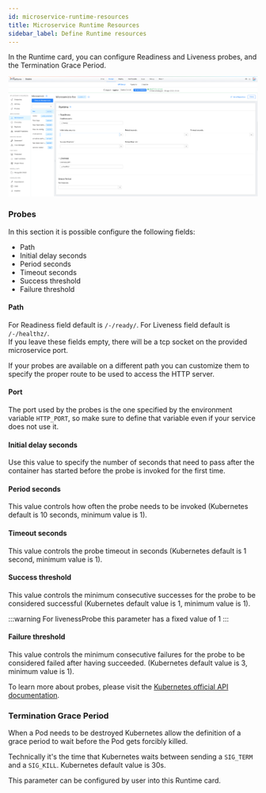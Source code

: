 ```yaml
---
id: microservice-runtime-resources
title: Microservice Runtime Resources
sidebar_label: Define Runtime resources
---
```

In the Runtime card, you can configure Readiness and Liveness probes, and the Termination Grace Period.

![runtime-section](img/Runtime-card.png)

### Probes

In this section it is possible configure the following fields:

- Path
- Initial delay seconds
- Period seconds
- Timeout seconds
- Success threshold
- Failure threshold

#### Path

For Readiness field default is `/-/ready/`.
For Liveness field default is `/-/healthz/`.  
If you leave these fields empty, there will be a tcp socket on the provided microservice port.

If your probes are available on a different path you can customize them to specify the proper route to be used to access the HTTP server.

#### Port
The port used by the probes is the one specified by the environment variable `HTTP_PORT`, so make sure to define that variable even if your service does not use it.

#### Initial delay seconds

Use this value to specify the number of seconds that need to pass after the container has started before the probe is invoked for the first time.

#### Period seconds

This value controls how often the probe needs to be invoked (Kubernetes default is 10 seconds, minimum value is 1).

#### Timeout seconds

This value controls the probe timeout in seconds (Kubernetes default is 1 second, minimum value is 1).

#### Success threshold

This value controls the minimum consecutive successes for the probe to be considered successful (Kubernetes default value is 1, minimum value is 1).

:::warning
For livenessProbe this parameter has a fixed value of 1
:::

#### Failure threshold

This value controls the minimum consecutive failures for the probe to be considered failed after having succeeded. (Kubernetes default value is 3, minimum value is 1).

To learn more about probes, please visit the [Kubernetes official API documentation](https://kubernetes.io/docs/reference/generated/kubernetes-api/v1.19/#probe-v1-core).

### Termination Grace Period

When a Pod needs to be destroyed Kubernetes allow the definition of a grace period to wait before the Pod gets forcibly killed.

Technically it's the time that Kubernetes waits between sending a `SIG_TERM` and a `SIG_KILL`. Kubernetes default value is 30s.

This parameter can be configured by user into this Runtime card.
